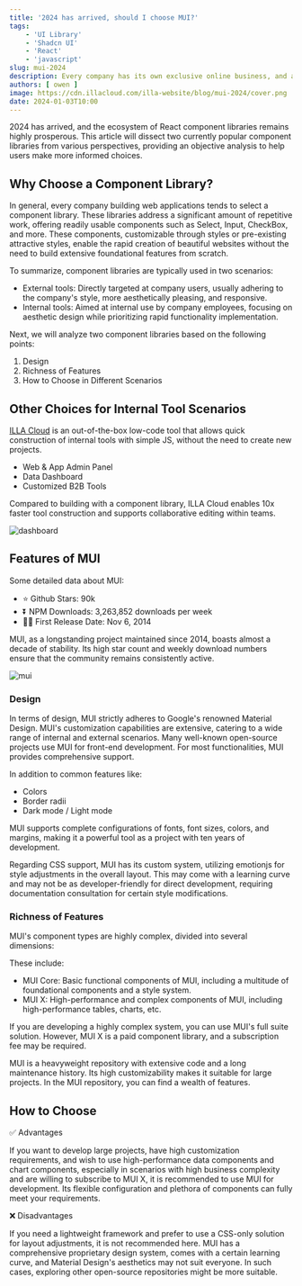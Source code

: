 ```yaml
---
title: '2024 has arrived, should I choose MUI?'
tags:
    - 'UI Library'
    - 'Shadcn UI'
    - 'React'
    - 'javascript'
slug: mui-2024
description: Every company has its own exclusive online business, and as the business continues to update and iterate, the complexity of the business will continuously increase over time.After the business complexity reaches a high level, internal teams need to view various data to make decisions for future strategies. Therefore, we need a flexible tool to create personalized data dashboards to meet the diverse customization needs of internal team members, especially the boss, and help the team iterate quickly.Using efficient tools to leave work early every day.
authors: [ owen ]
image: https://cdn.illacloud.com/illa-website/blog/mui-2024/cover.png
date: 2024-01-03T10:00
---
```



2024 has arrived, and the ecosystem of React component libraries remains highly prosperous. This article will dissect two currently popular component libraries from various perspectives, providing an objective analysis to help users make more informed choices.

## Why Choose a Component Library?

In general, every company building web applications tends to select a component library. These libraries address a significant amount of repetitive work, offering readily usable components such as Select, Input, CheckBox, and more. These components, customizable through styles or pre-existing attractive styles, enable the rapid creation of beautiful websites without the need to build extensive foundational features from scratch.

To summarize, component libraries are typically used in two scenarios:

- External tools: Directly targeted at company users, usually adhering to the company's style, more aesthetically pleasing, and responsive.
- Internal tools: Aimed at internal use by company employees, focusing on aesthetic design while prioritizing rapid functionality implementation.

Next, we will analyze two component libraries based on the following points:

1. Design
2. Richness of Features
3. How to Choose in Different Scenarios

## Other Choices for Internal Tool Scenarios

[ILLA Cloud](https://illacloud.com/) is an out-of-the-box low-code tool that allows quick construction of internal tools with simple JS, without the need to create new projects.

- Web & App Admin Panel
- Data Dashboard
- Customized B2B Tools

Compared to building with a component library, ILLA Cloud enables 10x faster tool construction and supports collaborative editing within teams.

![dashboard](https://cdn.illacloud.com/illa-website/blog/mui-2024/dashboard.png)

## Features of MUI

Some detailed data about MUI:

- ⭐ Github Stars: 90k
- ⏬ NPM Downloads: 3,263,852 downloads per week
- 💪🏼 First Release Date: Nov 6, 2014

MUI, as a longstanding project maintained since 2014, boasts almost a decade of stability. Its high star count and weekly download numbers ensure that the community remains consistently active.

![mui](https://cdn.illacloud.com/illa-website/blog/mui-2024/mui.png)

### Design

In terms of design, MUI strictly adheres to Google's renowned Material Design. MUI's customization capabilities are extensive, catering to a wide range of internal and external scenarios. Many well-known open-source projects use MUI for front-end development. For most functionalities, MUI provides comprehensive support.

In addition to common features like:

- Colors
- Border radii
- Dark mode / Light mode

MUI supports complete configurations of fonts, font sizes, colors, and margins, making it a powerful tool as a project with ten years of development.

Regarding CSS support, MUI has its custom system, utilizing emotionjs for style adjustments in the overall layout. This may come with a learning curve and may not be as developer-friendly for direct development, requiring documentation consultation for certain style modifications.

### Richness of Features

MUI's component types are highly complex, divided into several dimensions:

These include:

- MUI Core: Basic functional components of MUI, including a multitude of foundational components and a style system.
- MUI X: High-performance and complex components of MUI, including high-performance tables, charts, etc.

If you are developing a highly complex system, you can use MUI's full suite solution. However, MUI X is a paid component library, and a subscription fee may be required.

MUI is a heavyweight repository with extensive code and a long maintenance history. Its high customizability makes it suitable for large projects. In the MUI repository, you can find a wealth of features.

## How to Choose

✅ Advantages

If you want to develop large projects, have high customization requirements, and wish to use high-performance data components and chart components, especially in scenarios with high business complexity and are willing to subscribe to MUI X, it is recommended to use MUI for development. Its flexible configuration and plethora of components can fully meet your requirements.

❌ Disadvantages

If you need a lightweight framework and prefer to use a CSS-only solution for layout adjustments, it is not recommended here. MUI has a comprehensive proprietary design system, comes with a certain learning curve, and Material Design's aesthetics may not suit everyone. In such cases, exploring other open-source repositories might be more suitable.
